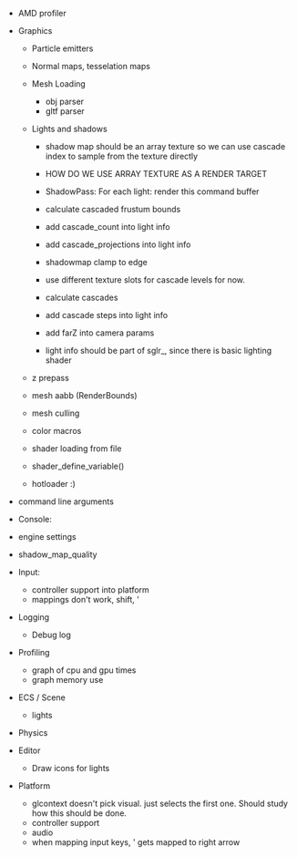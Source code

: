 * AMD profiler

  
* Graphics
  - Particle emitters
  - Normal maps, tesselation maps
  - Mesh Loading
    - obj parser
    - gltf parser

  - Lights and shadows
    - shadow map should be an array texture so we can use cascade index to sample from the texture directly
    - HOW DO WE USE ARRAY TEXTURE AS A RENDER TARGET

    - ShadowPass:
      For each light:
        render this command buffer
    
    - calculate cascaded frustum bounds    
    - add cascade_count into light info
    - add cascade_projections into light info
    - shadowmap clamp to edge
    - use different texture slots for cascade levels for now.
    - calculate cascades
    - add cascade steps into light info
    - add farZ into camera params
    - light info should be part of sglr_, since there is basic lighting shader

       
  - z prepass
  - mesh aabb (RenderBounds)
  - mesh culling  
  - color macros
  - shader loading from file
  - shader_define_variable()
  - hotloader :)
  
* command line arguments
  
*  Console:
  - engine settings
   + shadow_map_quality
    
* Input:
  + controller support into platform
  + mappings don't work, shift, '
    
* Logging
  - Debug log

* Profiling
  - graph of cpu and gpu times
  - graph memory use

* ECS / Scene
  - lights
  
* Physics

* Editor
  - Draw icons for lights
  
 
* Platform
  - glcontext doesn't pick visual. just selects the first one. Should study how this should be done.
  - controller support
  - audio 
  - when mapping input keys, ' gets mapped to right arrow